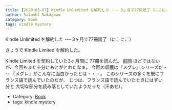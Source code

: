 ```yaml
---
title: [2020-05-07] Kindle Unlimited を解約した --- 3ヶ月で77冊読了（にこにこ）
author: Satoshi Nakagawa
category: Book
tags: kindle mystery
---
```


Kindle Unlimited を解約した --- 3ヶ月で77冊読了（にこにこ）

 きょうで Kindle Limited を解約した。

Kindle Limited を契約していた3ヶ月間に 77冊を読んだ。
[前回](http://www.merapano.net/~satoshi/private/diary/2017-04-30-1.html)
ほどではないが、今回もまた十分にもとがとれたなぁ。
今回の収穫は『メグレ』シリーズだ ---
『メグレ』がこんなに面白かったとは・・・。
このシリーズの多くを既にフランス語で読んでいたのだが、
じつは、フランス語で読んでいたときにはずい分と
大切な部分を読み落としていたようだった（汗あせ）。

- Category: [Book](https://merapano.github.io/categories.html#Book)
- tags: kindle mystery
